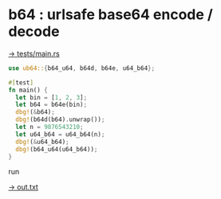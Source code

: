 # b64 : urlsafe base64 encode / decode

[→ tests/main.rs](tests/main.rs)

```rust
use ub64::{b64_u64, b64d, b64e, u64_b64};

#[test]
fn main() {
  let bin = [1, 2, 3];
  let b64 = b64e(bin);
  dbg!(&b64);
  dbg!(b64d(b64).unwrap());
  let n = 9876543210;
  let u64_b64 = u64_b64(n);
  dbg!(&u64_b64);
  dbg!(b64_u64(u64_b64));
}
```


run

[→ out.txt](out.txt)

```txt
```

